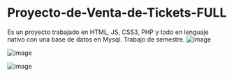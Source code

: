 # Proyecto-de-Venta-de-Tickets-FULL
Es un proyecto trabajado en HTML, JS, CSS3, PHP y todo en lenguaje nativo con una base de datos en Mysql. Trabajo de semestre.
![image](https://github.com/Jhosen-Alcon/Proyecto-de-Venta-de-Tickets-FULL/assets/73719981/6b018496-f1ef-41e1-abfa-e88ea0232b1d)

![image](https://github.com/Jhosen-Alcon/Proyecto-de-Venta-de-Tickets-FULL/assets/73719981/ab0a0fd3-b731-4f0c-91ea-5e89f836ec64)

![image](https://github.com/Jhosen-Alcon/Proyecto-de-Venta-de-Tickets-FULL/assets/73719981/0e69f650-e4d1-4919-ae87-bb526bf52331)
